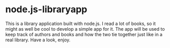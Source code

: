 # node.js-libraryapp
This is a library application built with node.js. I read a lot of books, so it might as well be cool to develop a simple app for it. The app will be used to keep track of authors and books and how the two tie together just like in a real library. Have a look, enjoy.
